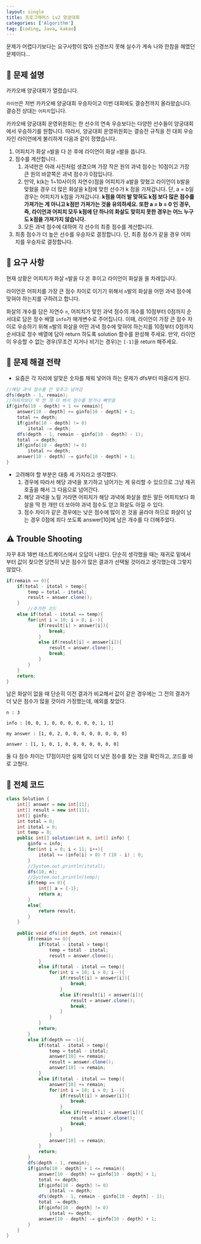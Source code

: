 ```yaml
---
layout: single
title: 프로그래머스 Lv2 양궁대회
categories: ['Algorithm']
tag: [coding, Java, kakao]
---
```


문제가 어렵다기보다는 요구사항이 많아 신경쓰지 못해 실수가 계속 나와 한참을 헤멨던 문제이다…

## 📘 문제 설명

카카오배 양궁대회가 열렸습니다.

`라이언`은 저번 카카오배 양궁대회 우승자이고 이번 대회에도 결승전까지 올라왔습니다. 결승전 상대는 `어피치`입니다.

카카오배 양궁대회 운영위원회는 한 선수의 연속 우승보다는 다양한 선수들이 양궁대회에서 우승하기를 원합니다. 따라서, 양궁대회 운영위원회는 결승전 규칙을 전 대회 우승자인 라이언에게 불리하게 다음과 같이 정했습니다.

1. 어피치가 화살 `n`발을 다 쏜 후에 라이언이 화살 `n`발을 쏩니다.
2. 점수를 계산합니다.
    1. 과녁판은 아래 사진처럼 생겼으며 가장 작은 원의 과녁 점수는 10점이고 가장 큰 원의 바깥쪽은 과녁 점수가 0점입니다.
    2. 만약, k(k는 1~10사이의 자연수)점을 어피치가 a발을 맞혔고 라이언이 b발을 맞혔을 경우 더 많은 화살을 k점에 맞힌 선수가 k 점을 가져갑니다. 단, a = b일 경우는 어피치가 k점을 가져갑니다. **k점을 여러 발 맞혀도 k점 보다 많은 점수를 가져가는 게 아니고 k점만 가져가는 것을 유의하세요. 또한 a = b = 0 인 경우, 즉, 라이언과 어피치 모두 k점에 단 하나의 화살도 맞히지 못한 경우는 어느 누구도 k점을 가져가지 않습니다.**
    3. 모든 과녁 점수에 대하여 각 선수의 최종 점수를 계산합니다.
3. 최종 점수가 더 높은 선수를 우승자로 결정합니다. 단, 최종 점수가 같을 경우 어피치를 우승자로 결정합니다.

## 📘 요구 사항

현재 상황은 어피치가 화살 `n`발을 다 쏜 후이고 라이언이 화살을 쏠 차례입니다.

라이언은 어피치를 가장 큰 점수 차이로 이기기 위해서 `n`발의 화살을 어떤 과녁 점수에 맞혀야 하는지를 구하려고 합니다.

화살의 개수를 담은 자연수 `n`, 어피치가 맞힌 과녁 점수의 개수를 10점부터 0점까지 순서대로 담은 정수 배열 `info`가 매개변수로 주어집니다. 이때, 라이언이 가장 큰 점수 차이로 우승하기 위해 `n`발의 화살을 어떤 과녁 점수에 맞혀야 하는지를 10점부터 0점까지 순서대로 정수 배열에 담아 return 하도록 solution 함수를 완성해 주세요. 만약, 라이언이 우승할 수 없는 경우(무조건 지거나 비기는 경우)는 `[-1]`을 return 해주세요.

## 📖 문제 해결 전략

- 요즘은 각 자리에 알맞은 숫자를 채워 넣어야 하는 문제가 dfs부터 떠올리게 된다.

```java
//해당 과녁 점수를 안 맞추고 넘어감
dfs(depth - 1, remain);
//어피치보다 딱 한 개 더 쏴서 점수를 얻거나 빼앗음
if(ginfo[10 - depth] + 1 <= remain){
    answer[10 - depth] += ginfo[10 - depth] + 1;
    total += depth;
    if(ginfo[10 - depth] != 0)
        itotal -= depth;
    dfs(depth - 1, remain - ginfo[10 - depth] - 1);
    total -= depth;
    if(ginfo[10 - depth] != 0)
        itotal += depth;
    answer[10 - depth] -= ginfo[10 - depth] + 1;   
}
```

- 고려해야 할 부분은 대충 세 가지라고 생각했다.
    1. 경우에 따라서 해당 과녁을 포기하고 넘어가는 게 유리할 수 있으므로 그냥 재귀호출을 해서 그 다음으로 넘어간다.
    2. 해당 과녁을 노릴 거라면 어피치가 해당 과녁에 화살을 쐈든 말든 어피치보다 화살을 딱 한 개만 더 쏘아야 과녁 점수도 얻고 화살도 아낄 수 있다.
    3. 점수 차이가 같은 경우에는 낮은 점수에 많이 쏜 것을 골라야 하므로 화살이 남는 경우 0점에 죄다 쏘도록 answer[10]에 남은 개수를 다 더해주었다.

## ⚠️ Trouble Shooting

자꾸 8과 18번 테스트케이스에서 오답이 나왔다. 단순히 생각했을 때는 재귀로 밑에서부터 값이 찾으면 당연히 낮은 점수가 많은 결과가 선택될 것이라고 생각했는데 그렇지 않았다. 

```java
if(remain == 0){
    if(total - itotal > temp){
        temp = total - itotal;
        result = answer.clone();
    }
		//추가한 코드
    else if(total - itotal == temp){
        for(int i = 10; i > 0; i--){
            if(result[i] > answer[i]){
                break;
            }
            else if(result[i] < answer[i]){
                result = answer.clone();
                break;
            }
        }
    }
    return;
}
```

남은 화살이 없을 때 단순히 이전 결과가 비교해서 값이 같은 경우에는 그 전의 결과가 더 낮은 점수가 많을 것이라 가정했는데, 예외를 찾았다.

`n : 3`

`info : [0, 0, 1, 0, 0, 0, 0, 0, 0, 1, 1]`

`my answer : [1, 0, 2, 0, 0, 0, 0, 0, 0, 0, 0]`

`answer : [1, 1, 0, 1, 0, 0, 0, 0, 0, 0, 0]`

둘 다 점수 차이는 17점이지만 실제 답이 더 낮은 점수를 찾는 것을 확인하고, 코드를 바로 고쳤다.

## 📖 전체 코드

```java
class Solution {
    int[] answer = new int[11];
    int[] result = new int[11];
    int[] ginfo;
    int total = 0;
    int itotal = 0;
    int temp = 0;
    public int[] solution(int n, int[] info) {
        ginfo = info;
        for(int i = 0; i < 11; i++){
            itotal += (info[i] > 0) ? (10 - i) : 0;
        }
        //System.out.println(itotal);
        dfs(10, n);
        //System.out.println(temp);
        if(temp == 0){
            int[] a = {-1};
            return a;
        }
        else{
            return result;
        }
    }
    
    public void dfs(int depth, int remain){
        if(remain == 0){
            if(total - itotal > temp){
                temp = total - itotal;
                result = answer.clone();
            }
            else if(total - itotal == temp){
                for(int i = 10; i > 0; i--){
                    if(result[i] > answer[i]){
                        break;
                    }
                    else if(result[i] < answer[i]){
                        result = answer.clone();
                        break;
                    }
                }
            }
            return;
        }
        else if(depth == -1){
            if(total - itotal > temp){
                temp = total - itotal;
                answer[10] += remain;
                result = answer.clone();
                answer[10] -= remain;
            }
            else if(total - itotal == temp){
                answer[10] += remain;
                for(int i = 10; i > 0; i--){
                    if(result[i] > answer[i]){
                        break;
                    }
                    else if(result[i] < answer[i]){
                        result = answer.clone();
                        break;
                    }
                }
                answer[10] -= remain;
            }
            return;
        }
        dfs(depth - 1, remain);
        if(ginfo[10 - depth] + 1 <= remain){
            answer[10 - depth] += ginfo[10 - depth] + 1;
            total += depth;
            if(ginfo[10 - depth] != 0)
                itotal -= depth;
            dfs(depth - 1, remain - ginfo[10 - depth] - 1);
            total -= depth;
            if(ginfo[10 - depth] != 0)
                itotal += depth;
            answer[10 - depth] -= ginfo[10 - depth] + 1;   
        }
    }
}
```
